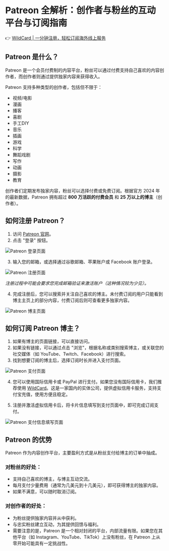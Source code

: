 # Patreon 全解析：创作者与粉丝的互动平台与订阅指南

👉 [WildCard | 一分钟注册，轻松订阅海外线上服务](https://bbtdd.com/WildCard)

## Patreon 是什么？

Patreon 是一个会员付费制的内容平台，粉丝可以通过付费支持自己喜欢的内容创作者，而创作者则通过提供独家内容来获得收入。

Patreon 支持多种类型的创作者，包括但不限于：

- 视频/电影
- 漫画
- 播客
- 喜剧
- 手工DIY
- 音乐
- 插画
- 游戏
- 科学
- 舞蹈戏剧
- 写作
- 动画
- 摄影
- 教育

创作者们定期发布独家内容，粉丝可以选择付费或免费订阅。根据官方 2024 年的最新数据，Patreon 拥有超过 **800 万活跃的付费会员** 和 **25 万以上的博主**（创作者）。

## 如何注册 Patreon？

1. 访问 [Patreon 官网](https://www.patreon.com/)。
2. 点击 "登录" 按钮。

![Patreon 登录页面](https://bbtdd.com/img/798369811.webp)

3. 输入您的邮箱，或选择通过谷歌邮箱、苹果账户或 Facebook 账户登录。

![Patreon 注册页面](https://bbtdd.com/img/47432045898466.webp)

_注册过程中可能会要求您完成邮箱验证来激活账户（这种情况较为少见）。_

4. 完成注册后，您可以搜索并关注自己喜欢的博主。未付费订阅的用户只能看到博主主页上的部分内容，付费订阅后则可查看更多独家内容。

![Patreon 博主页面](https://bbtdd.com/img/6190199468085431.webp)

## 如何订阅 Patreon 博主？

1. 如果有博主的页面链接，可以直接访问。
2. 如果没有链接，可以通过点击 "浏览"，根据名称或类别搜索博主，或关联您的社交媒体（如 YouTube、Twitch、Facebook）进行搜索。
3. 找到想要订阅的博主后，选择订阅时长并进入支付页面。

![Patreon 支付页面](https://bbtdd.com/img/818346391.webp)

4. 您可以使用国际信用卡或 PayPal 进行支付。如果您没有国际信用卡，我们推荐使用 [WildCard](https://bbtdd.com/WildCard)。这是一家国内的实体公司，提供虚拟信用卡服务，支持支付宝充值，使用方便且稳定。

5. 注册并激活虚拟信用卡后，将卡片信息填写到支付页面中，即可完成订阅支付。

![Patreon 支付信息填写页面](https://bbtdd.com/img/49378889684.webp)

## Patreon 的优势

Patreon 作为内容创作平台，主要盈利方式是从粉丝支付给博主的订单中抽成。

### 对粉丝的好处：

- 支持自己喜欢的博主，与博主互动交流。
- 每月支付少量费用（通常为几美元到十几美元），即可获得博主的独家内容。
- 如果不满意，可以随时取消订阅。

### 对创作者的好处：

- 为粉丝提供独家内容并从中获利。
- 与忠实粉丝建立互动，为其提供回馈与福利。
- 需要注意的是，Patreon 是一个相对封闭的平台，内部流量有限。如果您在其他平台（如 Instagram、YouTube、TikTok）上没有粉丝，在 Patreon 上从零开始可能具有一定挑战性。